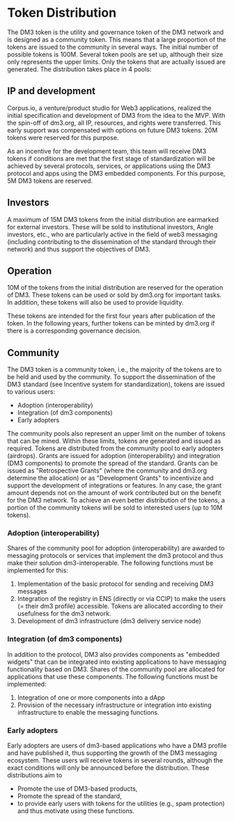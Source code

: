# Token Distribution

The DM3 token is the utility and governance token of the DM3 network and is designed as a community token. This means that a large proportion of the tokens are issued to the community in several ways. The initial number of possible tokens is 100M. Several token pools are set up, although their size only represents the upper limits. Only the tokens that are actually issued are generated. The distribution takes place in 4 pools:

## IP and development

Corpus.io, a venture/product studio for Web3 applications, realized the initial specification and development of DM3 from the idea to the MVP. With the spin-off of dm3.org, all IP, resources, and rights were transferred. This early support was compensated with options on future DM3 tokens. 20M tokens were reserved for this purpose.

As an incentive for the development team, this team will receive DM3 tokens if conditions are met that the first stage of standardization will be achieved by several protocols, services, or applications using the DM3 protocol and apps using the DM3 embedded components. For this purpose, 5M DM3 tokens are reserved.

## Investors

A maximum of 15M DM3 tokens from the initial distribution are earmarked for external investors. These will be sold to institutional investors, Angle investors, etc., who are particularly active in the field of web3 messaging (including contributing to the dissemination of the standard through their network) and thus support the objectives of DM3.

## Operation

10M of the tokens from the initial distribution are reserved for the operation of DM3. These tokens can be used or sold by dm3.org for important tasks. In addition, these tokens will also be used to provide liquidity.&#x20;

These tokens are intended for the first four years after publication of the token. In the following years, further tokens can be minted by dm3.org if there is a corresponding governance decision.

## Community

The DM3 token is a community token, i.e., the majority of the tokens are to be held and used by the community. To support the dissemination of the DM3 standard (see Incentive system for standardization), tokens are issued to various users:

* Adoption (interoperability)&#x20;
* Integration (of dm3 components)&#x20;
* Early adopters

The community pools also represent an upper limit on the number of tokens that can be mined. Within these limits, tokens are generated and issued as required. Tokens are distributed from the community pool to early adopters (airdrops). Grants are issued for adoption (interoperability) and integration (DM3 components) to promote the spread of the standard. Grants can be issued as "Retrospective Grants" (where the community and dm3.org determine the allocation) or as "Development Grants" to incentivize and support the development of integrations or features. In any case, the grant amount depends not on the amount of work contributed but on the benefit for the DM3 network. To achieve an even better distribution of the tokens, a portion of the community tokens will be sold to interested users (up to 10M tokens).

### Adoption (interoperability)&#x20;

Shares of the community pool for adoption (interoperability) are awarded to messaging protocols or services that implement the dm3 protocol and thus make their solution dm3-interoperable. The following functions must be implemented for this:

1. Implementation of the basic protocol for sending and receiving DM3 messages
2. Integration of the registry in ENS (directly or via CCIP) to make the users (= their dm3 profile) accessible. Tokens are allocated according to their usefulness for the dm3 network.
3. Development of dm3 infrastructure (dm3 delivery service node)

### Integration (of dm3 components)&#x20;

In addition to the protocol, DM3 also provides components as "embedded widgets" that can be integrated into existing applications to have messaging functionality based on DM3. Shares of the community pool are allocated for applications that use these components. The following functions must be implemented:

1. Integration of one or more components into a dApp
2. Provision of the necessary infrastructure or integration into existing infrastructure to enable the messaging functions.

### Early adopters

Early adopters are users of dm3-based applications who have a DM3 profile and have published it, thus supporting the growth of the DM3 messaging ecosystem. These users will receive tokens in several rounds, although the exact conditions will only be announced before the distribution. These distributions aim to

* Promote the use of DM3-based products,
* Promote the spread of the standard,
* to provide early users with tokens for the utilities (e.g., spam protection) and thus motivate using these functions.

